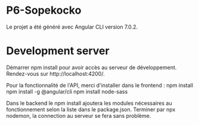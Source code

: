 # P6-Sopekocko
Le projet a été généré avec Angular CLI version 7.0.2.

# Development server
Démarrer npm install pour avoir accès au serveur de développement. Rendez-vous sur http://localhost:4200/.


Pour la fonctionnalité de l'API, merci d'installer dans le frontend :
   npm install
   npm install -g @angular/cli
   npm install node-sass

   Dans le backend le npm install ajoutera les modules nécessaires au fonctionnement selon la liste dans le package.json.
   Terminer par npx nodemon, la connection au serveur se fera sans problème.
